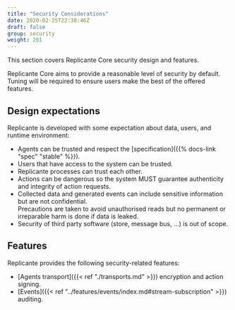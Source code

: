 ```yaml
---
title: "Security Considerations"
date: 2020-02-25T22:38:46Z
draft: false
group: security
weight: 201
---
```


This section covers Replicante Core security design and features.

Replicante Core aims to provide a reasonable level of security by default.
Tuning will be required to ensure users make the best of the offered features.

## Design expectations

Replicante is developed with some expectation about data, users, and runtime environment:

* Agents can be trusted and respect the [specification]({{% docs-link "spec" "stable" %}}).
* Users that have access to the system can be trusted.
* Replicante processes can trust each other.
* Actions can be dangerous so the system MUST guarantee authenticity and integrity of action requests.
* Collected data and generated events can include sensitive information but are not confidential.  
  Precautions are taken to avoid unauthorised reads but no permanent or irreparable harm
  is done if data is leaked.
* Security of third party software (store, message bus, ...) is out of scope.

## Features

Replicante provides the following security-related features:

* [Agents transport]({{< ref "./transports.md" >}}) encryption and action signing.
* [Events]({{< ref "../features/events/index.md#stream-subscription" >}}) auditing.
